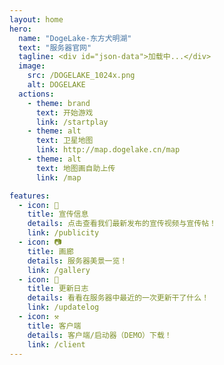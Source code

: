 ```yaml
---
layout: home
hero:
  name: "DogeLake-东方犬明湖"
  text: "服务器官网"
  tagline: <div id="json-data">加载中...</div>
  image:
    src: /DOGELAKE_1024x.png
    alt: DOGELAKE
  actions:
    - theme: brand
      text: 开始游戏
      link: /startplay
    - theme: alt
      text: 卫星地图
      link: http://map.dogelake.cn/map
    - theme: alt
      text: 地图画自助上传
      link: /map

features:
  - icon: 🎥
    title: 宣传信息
    details: 点击查看我们最新发布的宣传视频与宣传帖！
    link: /publicity
  - icon: 📷
    title: 画廊
    details: 服务器美景一览！
    link: /gallery
  - icon: 📄
    title: 更新日志
    details: 看看在服务器中最近的一次更新干了什么！
    link: /updatelog
  - icon: ⚒️
    title: 客户端
    details: 客户端/启动器（DEMO）下载！
    link: /client
---
```

<script setup>
import { onMounted } from 'vue'

onMounted(() => {
  fetch('https://motdbe.blackbe.work/api?host=play.dogelake.cn:29033')
    .then(response => response.json())
    .then(data => {
      const online = data['online']
      const max = data['max']
      const version = data['version']
      document.getElementById('json-data').innerText = version + " " + online + "/" + max
    })
    .catch(error => {
      console.error('Error loading JSON data:', error)
    })
})
</script>